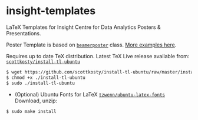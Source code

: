 insight-templates
=================

LaTeX Templates for Insight Centre for Data Analytics Posters & Presentations.

Poster Template is based on [```beamerposter```](http://www-i6.informatik.rwth-aachen.de/~dreuw/latexbeamerposter.php) class. [More examples here](http://www-i6.informatik.rwth-aachen.de/~dreuw/latexbeamerposter.php#example).

Requires up to date TeX distribution. Latest TeX Live release available from: [```scottkosty/install-tl-ubuntu```](https://github.com/scottkosty/install-tl-ubuntu)
```bash
$ wget https://github.com/scottkosty/install-tl-ubuntu/raw/master/install-tl-ubuntu
$ chmod +x ./install-tl-ubuntu
$ sudo ./install-tl-ubuntu
```

* (Optional) Ubuntu Fonts for LaTeX [```tzwenn/ubuntu-latex-fonts```](https://github.com/tzwenn/ubuntu-latex-fonts)
Download, unzip:
```bash
$ sudo make install
```
